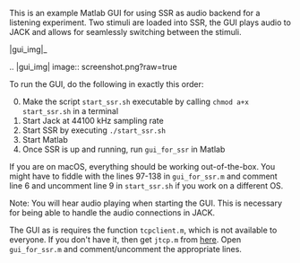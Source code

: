 This is an example Matlab GUI for using SSR as audio backend for a listening experiment. Two stimuli are loaded into SSR, the GUI plays audio to JACK and allows for seamlessly switching between the stimuli.

|gui_img|_

.. |gui_img| image:: screenshot.png?raw=true

To run the GUI, do the following in exactly this order:

0. Make the script ```start_ssr.sh``` executable by calling ```chmod a+x start_ssr.sh``` in a terminal
1. Start Jack at 44100 kHz sampling rate
2. Start SSR by executing ```./start_ssr.sh```
3. Start Matlab
4. Once SSR is up and running, run ```gui_for_ssr``` in Matlab

If you are on macOS, everything should be working out-of-the-box. You might have to fiddle with the lines 97-138 in ```gui_for_ssr.m``` and comment line 6 and uncomment line 9 in ```start_ssr.sh``` if you work on a different OS. 

Note: You will hear audio playing when starting the GUI. This is necessary for being able to handle the audio connections in JACK.

The GUI as is requires the function ```tcpclient.m```, which is not available to everyone. If you don't have it, then get ```jtcp.m``` from [here](https://mathworks.com/matlabcentral/fileexchange/24524-jtcp-actionstr-varargin). Open ```gui_for_ssr.m``` and comment/uncomment the appropriate lines.
